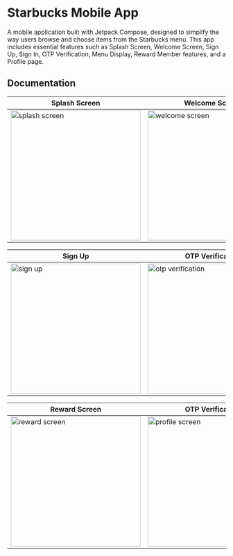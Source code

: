 # Starbucks Mobile App
A mobile application built with Jetpack Compose, designed to simplify the way users browse and choose items from the Starbucks menu. This app includes essential features such as Splash Screen, Welcome Screen, Sign Up, Sign In, OTP Verification, Menu Display, Reward Member features, and a Profile page.
## Documentation
| Splash Screen     | Welcome Screen     | Sign In     |
|-------------|-------------|-------------|
| <img src="https://github.com/user-attachments/assets/39762653-0534-4654-98ff-686d13117918" alt="splash screen" width="300"/> | <img src="https://github.com/user-attachments/assets/a413e0ac-a26a-4246-9319-988cb74c3c90" alt="welcome screen" width="300"/>    | <img src="https://github.com/user-attachments/assets/7892fac5-7f2c-4052-87bb-269e3bd29e9b" alt="sign in" width="300"/>    |

| Sign Up     | OTP Verification     | Menu Screen     |
|-------------|-------------|-------------|
| <img src="https://github.com/user-attachments/assets/dd1b96f8-075e-45f0-8db5-7ec44e44a689" alt="sign up" width="300"/> | <img src="https://github.com/user-attachments/assets/f5dfaa65-3b4d-4701-89c8-60ac4e39d376" alt="otp verification" width="300"/>    | <img src="https://github.com/user-attachments/assets/2ea338c0-02a4-4e52-a73f-d914afa0517a" alt="menu screen" width="300"/>    |

| Reward Screen     | OTP Verification     |       
|-------------|-------------|
| <img src="https://github.com/user-attachments/assets/49b0baab-7d7f-42af-9dbf-dea3641778b5" alt="reward screen" width="300"/> | <img src="https://github.com/user-attachments/assets/c491b1b2-d902-4b03-b73b-2cb5caac58fa" alt="profile screen" width="300"/>    |     
